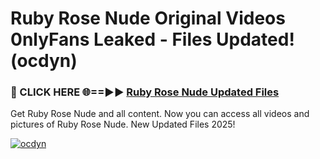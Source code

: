 # Ruby Rose Nude Original Videos 0nlyFans Leaked - Files Updated! (ocdyn)

<h3>🔴 CLICK HERE 🌐==►► <a href="https://tinyurl.com/yrmya6cz" rel="nofollow">Ruby Rose Nude Updated Files</a></h3>

Get Ruby Rose Nude and all content. Now you can access all videos and pictures of Ruby Rose Nude. New Updated Files 2025!

[![ocdyn](https://i.imgur.com/FMdXYCs.gif)](https://tinyurl.com/yrmya6cz)
